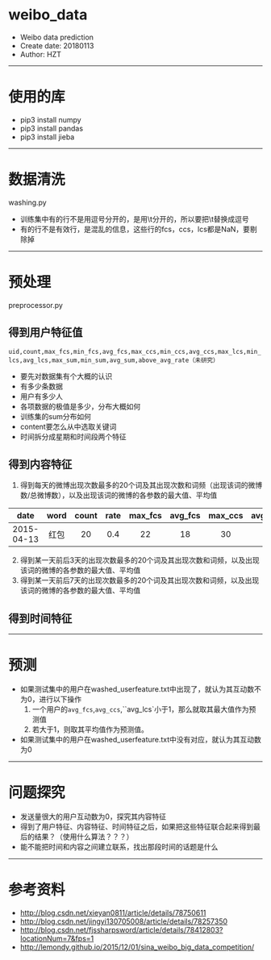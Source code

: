 # weibo_data
* Weibo data prediction
* Create date: 20180113
* Author: HZT

---
# 使用的库
* pip3 install numpy
* pip3 install pandas
* pip3 install jieba

---
# 数据清洗
washing.py
* 训练集中有的行不是用逗号分开的，是用\t分开的，所以要把\t替换成逗号
* 有的行不是有效行，是混乱的信息，这些行的fcs，ccs，lcs都是NaN，要剔除掉

---
# 预处理
preprocessor.py

## 得到用户特征值
`uid,count,max_fcs,min_fcs,avg_fcs,max_ccs,min_ccs,avg_ccs,max_lcs,min_lcs,avg_lcs,max_sum,min_sum,avg_sum,above_avg_rate（未研究）`
* 要先对数据集有个大概的认识
* 有多少条数据
* 用户有多少人
* 各项数据的极值是多少，分布大概如何
* 训练集的sum分布如何
* content要怎么从中选取关键词
* 时间拆分成星期和时间段两个特征

## 得到内容特征
1. 得到每天的微博出现次数最多的20个词及其出现次数和词频（出现该词的微博数/总微博数），以及出现该词的微博的各参数的最大值、平均值

date | word | count | rate | max_fcs | avg_fcs | max_ccs | avg_ccs | max_lcs | avg_lcs
:-: | :-: | :-: | :-: | :-: | :-: | :-: | :-: | :-: | :-:
2015-04-13 | 红包 | 20 | 0.4 | 22 | 18 | 30 | 15 | 35 | 18 

2. 得到某一天前后3天的出现次数最多的20个词及其出现次数和词频，以及出现该词的微博的各参数的最大值、平均值
3. 得到某一天前后7天的出现次数最多的20个词及其出现次数和词频，以及出现该词的微博的各参数的最大值、平均值

## 得到时间特征

---
# 预测
* 如果测试集中的用户在washed_userfeature.txt中出现了，就认为其互动数不为0，进行以下操作
    1. 一个用户的`avg_fcs`,`avg_ccs`,``avg_lcs`小于1，那么就取其最大值作为预测值
    2. 若大于1，则取其平均值作为预测值。
* 如果测试集中的用户在washed_userfeature.txt中没有对应，就认为其互动数为0

---
# 问题探究
* 发送量很大的用户互动数为0，探究其内容特征
* 得到了用户特征、内容特征、时间特征之后，如果把这些特征联合起来得到最后的结果？（使用什么算法？？？）
* 能不能把时间和内容之间建立联系，找出那段时间的话题是什么

---
# 参考资料
* http://blog.csdn.net/xieyan0811/article/details/78750611
* http://blog.csdn.net/jingyi130705008/article/details/78257350
* http://blog.csdn.net/fjssharpsword/article/details/78412803?locationNum=7&fps=1
* http://lemondy.github.io/2015/12/01/sina_weibo_big_data_competition/